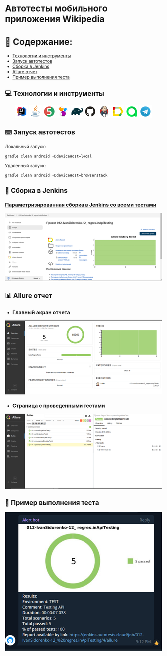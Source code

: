 # Автотесты мобильного приложения Wikipedia
# :page_with_curl: Содержание:

- [Технологии и инструменты](#techno-технологии-и-инструменты)
- [Запуск автотестов](#arrow_forward-запуск-из-терминала)
- [Сборка в Jenkins](#jenkins-Jenkins-job)
- [Allure отчет](#report-Allure-отчет)
- [Пример выполнения теста](#telegram-Уведомление-в-Telegram-при-помощи-бота)

<a name="techno-технологии-и-инструменты"></a>
## :computer: Технологии и инструменты

<p align="center">
<img width="8%" title="IntelliJ IDEA" src="images/logo/Intelij_IDEA.svg">
<img width="8%" title="Java" src="images/logo/Java.svg">
<img width="8%" title="JUnit5" src="images/logo/JUnit5.svg">
<img width="8%" title="Selenide" src="images/logo/Selenide.svg">
<img width="8%" title="Gradle" src="images/logo/Gradle.svg">
<img width="8%" title="GitHub" src="images/logo/GitHub.svg">
<img width="8%" title="Jenkins" src="images/logo/Jenkins.svg">
<img width="8%" title="Allure Report" src="images/logo/Allure_Report.svg">
<img width="8%" title="Allure TestOps" src="images/logo/AllureTestOps.svg">
<img width="8%" title="Telegram" src="images/logo/Telegram.svg">
</p>

<a name="arrow_forward-запуск-из-терминала"></a>
## :keyboard: Запуск автотестов

Локальный запуск:
```
gradle clean android -DdeviceHost=local 
```

Удаленный запуск:
```
gradle clean android -DdeviceHost=browserstack
```

<a name="jenkins-Jenkins-job"></a>
## :robot: Сборка в Jenkins
### <a target="_blank" href="https://jenkins.autotests.cloud/job/012-IvanSidorenko-12_%20regres.inApiTesting/">Параметризированная сборка в Jenkins со всеми тестами</a>
<p align="center">
<img title="Jenkins Job Run with parameters" src="images/screenshots/Screenshot_401.png">
</p>

<a name="report-Allure-отчет"></a>
## :bar_chart: Allure отчет
- ### Главный экран отчета
<p align="center">
<img title="Allure Overview Dashboard" src="images/screenshots/Screenshot_402.png">
</p>

- ### Страница с проведенными тестами
<p align="center">
<img title="Allure Test Page" src="images/screenshots/Screenshot_403.png">
</p>

## :robot: Пример выполнения теста
<p align="center">
  <img src="images/screenshots/Screenshot_399.png" alt="job">
</p>

